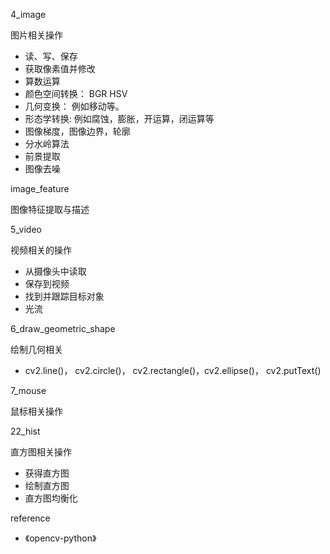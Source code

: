4_image

图片相关操作

- 读、写、保存
- 获取像素值并修改
- 算数运算
- 颜色空间转换： BGR HSV
- 几何变换： 例如移动等。
- 形态学转换: 例如腐蚀，膨胀，开运算，闭运算等
- 图像梯度，图像边界，轮廓
- 分水岭算法
- 前景提取
- 图像去噪

image_feature

图像特征提取与描述

5_video

视频相关的操作

- 从摄像头中读取
- 保存到视频
- 找到并跟踪目标对象
- 光流

6_draw_geometric_shape

绘制几何相关

- cv2.line()， cv2.circle()， cv2.rectangle()，cv2.ellipse()， cv2.putText()

7_mouse

鼠标相关操作

22_hist

直方图相关操作

- 获得直方图
- 绘制直方图
- 直方图均衡化



reference

- 《opencv-python》
